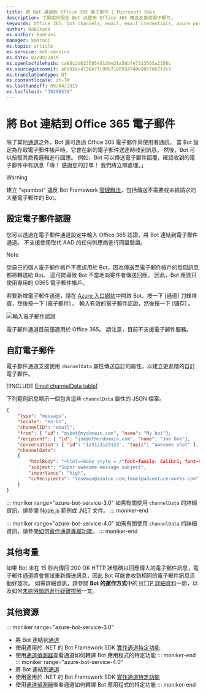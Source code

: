 ```yaml
---
title: 將 Bot 連結到 Office 365 電子郵件 | Microsoft Docs
description: 了解如何設定 Bot 以使用 Office 365 傳送及接收電子郵件。
keywords: Office 365, bot channels, email, email credentials, azure portal, custom email, Office 365, Bot 通道, 電子郵件, 電子郵件認證, azure 入口網站, 自訂電子郵件
author: RobStand
ms.author: kamrani
manager: kamrani
ms.topic: article
ms.service: bot-service
ms.date: 02/08/2019
ms.openlocfilehash: ca88c2d023505401d9e31a58bfe7313565a2350c
ms.sourcegitcommit: a6d02ec4738e7fc90b7108934740e9077667f3c5
ms.translationtype: HT
ms.contentlocale: zh-TW
ms.lasthandoff: 09/04/2019
ms.locfileid: "70298579"
---
```

# <a name="connect-a-bot-to-office-365-email"></a>將 Bot 連結到 Office 365 電子郵件

除了其他[通道](~/bot-service-manage-channels.md)之外，Bot 還可透過 Office 365 電子郵件與使用者通訊。 當 Bot 設定為存取電子郵件帳戶時，它會在新的電子郵件送達時收到訊息。 然後，Bot 可以按照其商務邏輯進行回應。 例如，Bot 可以傳送電子郵件回覆，確認收到的電子郵件中有訊息「嗨！ 感謝您的訂單！ 我們將立即處理。」

> [!WARNING]
> 建立 "spambot" 違反 Bot Framework [管理辦法](https://www.botframework.com/Content/Microsoft-Bot-Framework-Preview-Online-Services-Agreement.htm)，包括傳送不需要或未經請求的大量電子郵件的 Bot。

## <a name="configure-email-credentials"></a>設定電子郵件認證

您可以透過在電子郵件通道設定中輸入 Office 365 認證，將 Bot 連結到電子郵件通道。
不支援使用取代 AAD 的任何供應商進行同盟驗證。

> [!NOTE]
> 您自己的個人電子郵件帳戶不應該用於 Bot，因為傳送至電子郵件帳戶的每個訊息都將轉送給 Bot。 這可能導致 Bot 不當地向寄件者傳送回應。 因此，Bot 應該只使用專用的 O365 電子郵件帳戶。

若要新增電子郵件通道，請在 [Azure 入口網站](https://portal.azure.com/)中開啟 Bot，按一下 [通道]  刀鋒視窗，然後按一下 [電子郵件]  。 輸入有效的電子郵件認證，然後按一下 [儲存]  。

![輸入電子郵件認證](~/media/bot-service-channel-connect-email/bot-service-channel-connect-email-credentials.png)

電子郵件通道目前僅適用於 Office 365。 請注意，目前不支援電子郵件服務。

## <a name="customize-emails"></a>自訂電子郵件

電子郵件通道支援使用 `channelData` 屬性傳送自訂的屬性，以建立更進階的自訂電子郵件。

[!INCLUDE [Email channelData table](~/includes/snippet-channelData-email.md)]

下列範例訊息顯示一個包含這些 `channelData` 屬性的 JSON 檔案。

```json
{
    "type": "message",
    "locale": "en-Us",
    "channelID": "email",
    "from": { "id": "mybot@mydomain.com", "name": "My bot"},
    "recipient": { "id": "joe@otherdomain.com", "name": "Joe Doe"},
    "conversation": { "id": "123123123123", "topic": "awesome chat" },
    "channelData":
    {
        "htmlBody": "<html><body style = /"font-family: Calibri; font-size: 11pt;/" >This is more than awesome.</body></html>",
        "subject": "Super awesome message subject",
        "importance": "high",
        "ccRecipients": "Yasemin@adatum.com;Temel@adventure-works.com"
    }
}
```

::: moniker range="azure-bot-service-3.0"
如需有關使用 `channelData` 的詳細資訊，請參閱 [Node.js](https://github.com/Microsoft/BotBuilder-Samples/tree/master/Node/core-ChannelData) 範例或 [.NET](~/dotnet/bot-builder-dotnet-channeldata.md) 文件。
::: moniker-end

::: moniker range="azure-bot-service-4.0"
如需有關使用 `channelData` 的詳細資訊，請參閱[如何實作通道專屬功能](~/v4sdk/bot-builder-channeldata.md)。
::: moniker-end

## <a name="other-considerations"></a>其他考量

如果 Bot 未在 15 秒內傳回 200 OK HTTP 狀態碼以回應傳入的電子郵件訊息，電子郵件通道將會嘗試重新傳送訊息，因此 Bot 可能會收到相同的電子郵件訊息活動好幾次。 如需詳細資訊，請參閱 **Bot 的運作方式**中的 [HTTP 詳細資料](v4sdk/bot-builder-basics.md#http-details)一節，以及如何[未逾時錯誤進行疑難排解](https://github.com/daveta/analytics/blob/master/troubleshooting_timeout.md)一文。

## <a name="additional-resources"></a>其他資源

<!-- Put whole list in monikers, even though it's just the second item that needs to be different. -->
::: moniker range="azure-bot-service-3.0"
* 將 Bot 連結到[通道](~/bot-service-manage-channels.md)
* 使用適用於 .NET 的 Bot Framework SDK [實作通道特定功能](dotnet/bot-builder-dotnet-channeldata.md)
* 使用[通道偵測器](bot-service-channel-inspector.md)查看通道如何轉譯 Bot 應用程式的特定功能
::: moniker-end
::: moniker range="azure-bot-service-4.0"
* 將 Bot 連結到[通道](~/bot-service-manage-channels.md)
* 使用適用於 .NET 的 Bot Framework SDK [實作通道特定功能](~/v4sdk/bot-builder-channeldata.md)
* 使用[通道偵測器](bot-service-channel-inspector.md)查看通道如何轉譯 Bot 應用程式的特定功能
::: moniker-end
